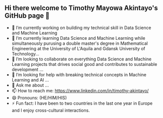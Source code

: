 ## Hi there welcome to Timothy Mayowa Akintayo's GitHub page 👋

- 🔭 I’m currently working on building my technical skill in Data Science and Machine Learning
- 🌱 I’m currently learning Data Science and Machine Learning while simultaneously purusing a double master's degree in Mathematical Engineering at the University of L'Aquila and Gdansk University of Technology...
- 👯 I’m looking to collaborate on everything Data Science and Machine Learning projects that drives social good and contributes to sustainable development ...
- 🤔 I’m looking for help with breaking technical concepts in Machine Learning and AI ...
- 💬 Ask me about ...
- 📫 How to reach me: https://www.linkedin.com/in/timothy-akintayo/
- 😄 Pronouns: (HE/HIM/HIS)
- ⚡ Fun fact: I have been to two countries in the last one year in Europe and I enjoy cross-cultural interactions.

